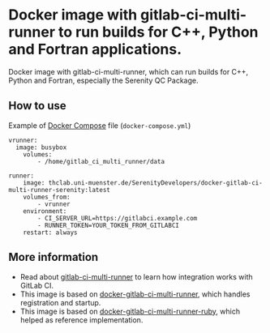 # Docker image with gitlab-ci-multi-runner to run builds for C++, Python and Fortran applications.

Docker image with gitlab-ci-multi-runner, which can run builds for C++, Python and Fortran, especially the Serenity QC Package. 

## How to use

Example of [Docker Compose](https://docs.docker.com/compose/) file (`docker-compose.yml`)

```
vrunner:
  image: busybox
    volumes:
        - /home/gitlab_ci_multi_runner/data

runner:
    image: thclab.uni-muenster.de/SerenityDevelopers/docker-gitlab-ci-multi-runner-serenity:latest
    volumes_from:
        - vrunner
    environment:
        - CI_SERVER_URL=https://gitlabci.example.com
        - RUNNER_TOKEN=YOUR_TOKEN_FROM_GITLABCI
    restart: always
```
## More information

* Read about [gitlab-ci-multi-runner](https://gitlab.com/gitlab-org/gitlab-ci-multi-runner/) to learn how integration works with GitLab CI.
* This image is based on [docker-gitlab-ci-multi-runner](https://github.com/sameersbn/docker-gitlab-ci-multi-runner), which handles registration and startup.
* This image is based on [docker-gitlab-ci-multi-runner-ruby](https://github.com/outcoldman/docker-gitlab-ci-multi-runner-ruby), which helped as reference implementation.